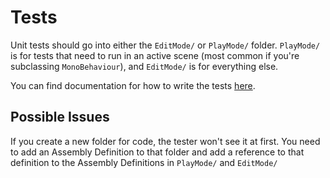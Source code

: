 # Tests

Unit tests should go into either the `EditMode/` or `PlayMode/` folder.  `PlayMode/` is for tests that need to run in an active scene (most common if you're subclassing `MonoBehaviour`), and `EditMode/` is for everything else.

You can find documentation for how to write the tests [here](https://docs.unity3d.com/Packages/com.unity.test-framework@1.1/manual/index.html).

## Possible Issues

If you create a new folder for code, the tester won't see it at first.  You need to add an Assembly Definition to that folder and add a reference to that definition to the Assembly Definitions in `PlayMode/` and `EditMode/`
